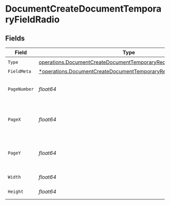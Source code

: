 # DocumentCreateDocumentTemporaryFieldRadio


## Fields

| Field                                                                                                                                                   | Type                                                                                                                                                    | Required                                                                                                                                                | Description                                                                                                                                             |
| ------------------------------------------------------------------------------------------------------------------------------------------------------- | ------------------------------------------------------------------------------------------------------------------------------------------------------- | ------------------------------------------------------------------------------------------------------------------------------------------------------- | ------------------------------------------------------------------------------------------------------------------------------------------------------- |
| `Type`                                                                                                                                                  | [operations.DocumentCreateDocumentTemporaryRecipientTypeRadio1](../../models/operations/documentcreatedocumenttemporaryrecipienttyperadio1.md)          | :heavy_check_mark:                                                                                                                                      | N/A                                                                                                                                                     |
| `FieldMeta`                                                                                                                                             | [*operations.DocumentCreateDocumentTemporaryRecipientFieldMetaRadio](../../models/operations/documentcreatedocumenttemporaryrecipientfieldmetaradio.md) | :heavy_minus_sign:                                                                                                                                      | N/A                                                                                                                                                     |
| `PageNumber`                                                                                                                                            | *float64*                                                                                                                                               | :heavy_check_mark:                                                                                                                                      | The page number the field will be on.                                                                                                                   |
| `PageX`                                                                                                                                                 | *float64*                                                                                                                                               | :heavy_check_mark:                                                                                                                                      | The X coordinate of where the field will be placed.                                                                                                     |
| `PageY`                                                                                                                                                 | *float64*                                                                                                                                               | :heavy_check_mark:                                                                                                                                      | The Y coordinate of where the field will be placed.                                                                                                     |
| `Width`                                                                                                                                                 | *float64*                                                                                                                                               | :heavy_check_mark:                                                                                                                                      | The width of the field.                                                                                                                                 |
| `Height`                                                                                                                                                | *float64*                                                                                                                                               | :heavy_check_mark:                                                                                                                                      | The height of the field.                                                                                                                                |